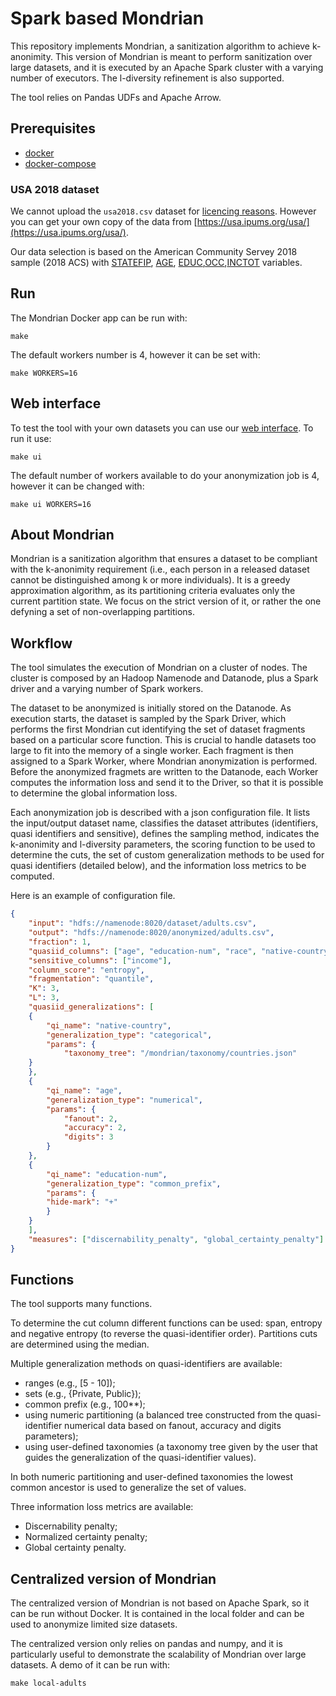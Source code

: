 # Spark based Mondrian

This repository implements Mondrian, a sanitization algorithm to achieve k-anonimity.
This version of Mondrian is meant to perform sanitization over large datasets, and it is executed by an Apache Spark cluster with a varying number of executors.
The l-diversity refinement is also supported.

The tool relies on Pandas UDFs and Apache Arrow.

## Prerequisites

* [docker](https://docs.docker.com/get-docker/)
* [docker-compose](https://docs.docker.com/compose/install/)

### USA 2018 dataset

We cannot upload the `usa2018.csv` dataset for [licencing reasons](https://ipums.org/about/terms).
However you can get your own copy of the data from [https://usa.ipums.org/usa/](https://usa.ipums.org/usa/).

Our data selection is based on the American Community Servey 2018 sample (2018 ACS) with [STATEFIP](https://usa.ipums.org/usa-action/variables/STATEFIP#description_section), [AGE](https://usa.ipums.org/usa-action/variables/AGE#description_section), [EDUC](https://usa.ipums.org/usa-action/variables/EDUC#description_section),[OCC](https://usa.ipums.org/usa-action/variables/OCC#description_section),[INCTOT](https://usa.ipums.org/usa-action/variables/INCTOT#description_section) variables.

## Run

The Mondrian Docker app can be run with:

```shell
make
```

The default workers number is 4, however it can be set with:

```shell
make WORKERS=16
```

## Web interface
To test the tool with your own datasets you can use our [web interface](./ui/README.md). To run it use:

```shell
make ui
```
The default number of workers available to do your anonymization job is 4, however it can be changed with:
```shell
make ui WORKERS=16
```

## About Mondrian

Mondrian is a sanitization algorithm that ensures a dataset to be compliant with the k-anonimity requirement (i.e., each person in a released dataset cannot be distinguished among k or more individuals).
It is a greedy approximation algorithm, as its partitioning criteria evaluates only the current partition state.
We focus on the strict version of it, or rather the one defyning a set of non-overlapping partitions.

## Workflow

The tool simulates the execution of Mondrian on a cluster of nodes.
The cluster is composed by an Hadoop Namenode and Datanode, plus a Spark driver and a varying number of Spark workers.

The dataset to be anonymized is initially stored on the Datanode.
As execution starts, the dataset is sampled by the Spark Driver, which performs the first Mondrian cut identifying the set of dataset fragments based on a particular score function.
This is crucial to handle datasets too large to fit into the memory of a single worker.
Each fragment is then assigned to a Spark Worker, where Mondrian anonymization is performed.
Before the anonymized fragmets are written to the Datanode, each Worker computes the information loss and send it to the Driver, so that it is possible to determine the global information loss.

Each anonymization job is described with a json configuration file.
It lists the input/output dataset name, classifies the dataset attributes (identifiers, quasi identifiers and sensitive), defines the sampling method, indicates the k-anonimity and l-diversity parameters, the scoring function to be used to determine the cuts, the set of custom generalization methods to be used for quasi identifiers (detailed below), and the information loss metrics to be computed.

Here is an example of configuration file.

```json
{
    "input": "hdfs://namenode:8020/dataset/adults.csv",
    "output": "hdfs://namenode:8020/anonymized/adults.csv",
    "fraction": 1,
    "quasiid_columns": ["age", "education-num", "race", "native-country"],
    "sensitive_columns": ["income"],
    "column_score": "entropy",
    "fragmentation": "quantile",
    "K": 3,
    "L": 3,
    "quasiid_generalizations": [
    {
        "qi_name": "native-country",
        "generalization_type": "categorical",
        "params": {
            "taxonomy_tree": "/mondrian/taxonomy/countries.json"
    }
    },
    {
        "qi_name": "age",
        "generalization_type": "numerical",
        "params": {
            "fanout": 2,
            "accuracy": 2,
            "digits": 3
        }
    },
    {
        "qi_name": "education-num",
        "generalization_type": "common_prefix",
        "params": {
        "hide-mark": "+"
        }
    }
    ],
    "measures": ["discernability_penalty", "global_certainty_penalty"]
}
```

## Functions

The tool supports many functions.

To determine the cut column different functions can be used: span, entropy and negative entropy (to reverse the quasi-identifier order). Partitions cuts are determined using the median.

Multiple generalization methods on quasi-identifiers are available:

* ranges (e.g., [5 - 10]);
* sets (e.g., {Private, Public});
* common prefix (e.g., 100**);
* using numeric partitioning (a balanced tree constructed from the quasi-identifier numerical data based on fanout, accuracy and digits parameters);
* using user-defined taxonomies (a taxonomy tree given by the user that guides the generalization of the quasi-identifier values).

In both numeric partitioning and user-defined taxonomies the lowest common ancestor is used to generalize the set of values.

Three information loss metrics are available:

* Discernability penalty;
* Normalized certainty penalty;
* Global certainty penalty.

## Centralized version of Mondrian

The centralized version of Mondrian is not based on Apache Spark, so it can be run without Docker.
It is contained in the local folder and can be used to anonymize limited size datasets.

The centralized version only relies on pandas and numpy, and it is particularly useful to demonstrate the scalability of Mondrian over large datasets.
A demo of it can be run with:

```shell
make local-adults
```
